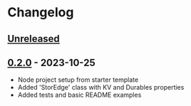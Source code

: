 # Changelog

## [Unreleased][unreleased]

## [0.2.0][] - 2023-10-25

- Node project setup from starter template
- Added 'StorEdge' class with KV and Durables properties
- Added tests and basic README examples

[unreleased]: https://github.com/rustworthy/storedge/compare/v0.2.0...HEAD
[0.2.0]: https://github.com/rustworthy/storedge/releases/tag/v0.2.0
